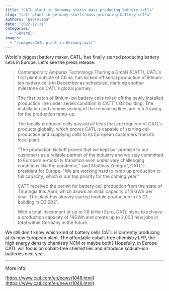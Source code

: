 ```yaml
---
title: "CATL plant in Germany starts mass producing battery cells"
slug: "catl-plant-in-germany-starts-mass-producing-battery-cells"
authors: "pedrolima"
date: "2022-12-21"
categories:
  - "General"
images:
  - "/images/CATL-plant-in-Germany.avif"
---
```


World's biggest battery maker, CATL, has finally started producing battery cells in Europe. Let's see the press release.

> Contemporary Amperex Technology Thuringia GmbH (CATT), CATL's first plant outside of China, has kicked off serial production of lithium-ion battery cells in December as scheduled, marking another milestone on CATL's global journey.
> 
> The first batch of lithium-ion battery cells rolled off the newly installed production line under series condition in CATT's G2 building. The installation and commissioning of the remaining lines are in full swing for the production ramp-up.
> 
> The locally produced cells passed all tests that are required of CATL's products globally, which proves CATL is capable of starting cell production and supplying cells to its European customers from its local plant.
> 
> "The production kickoff proves that we kept our promise to our customers as a reliable partner of the industry and we stay committed to Europe's e-mobility transition even under very challenging conditions like the pandemic," said Matthias Zentgraf, CATL's president for Europe. "We are working hard to ramp up production to full capacity, which is our top priority for the coming year."
> 
> CATT received the permit for battery cell production from the state of Thuringia this April, which allows an initial capacity of 8 GWh per year. The plant has already started module production in its G1 building in Q3 2021.
> 
> With a total investment of up to 1.8 billion Euro, CATL plans to achieve a production capacity of 14GWh and create up to 2,000 new jobs in total within Germany in the future.

We still don't know which kind of battery cells CATL is currently producing at its new European plant. The affordable cobalt-free chemistry LFP, the high energy density chemistry NCM or maybe both? Hopefully, in Europe CATL will focus on cobalt-free chemistries and introduce sodium-ion batteries next year.

---

More info:

[https://www.catl.com/en/news/1046.html](https://www.catl.com/en/news/1046.html)
